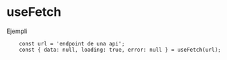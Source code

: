 # useFetch

Ejempli
```
    const url = 'endpoint de una api';
    const { data: null, loading: true, error: null } = useFetch(url);
    
```